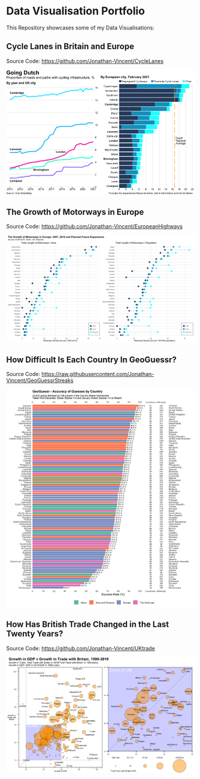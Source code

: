 # Data Visualisation Portfolio

This Repository showcases some of my Data Visualisations:

## Cycle Lanes in Britain and Europe
Source Code: https://github.com/Jonathan-Vincent/CycleLanes

![Cycle Lanes](https://raw.githubusercontent.com/Jonathan-Vincent/CycleLanes/main/CycleChart.png)

## The Growth of Motorways in Europe
Source Code: https://github.com/Jonathan-Vincent/EuropeanHighways

![The Growth of Motorways in Europe](https://raw.githubusercontent.com/Jonathan-Vincent/DataVisualisationPortfolio/main/European%20Motorways.png)

## How Difficult Is Each Country In GeoGuessr?
Source Code: https://raw.githubusercontent.com/Jonathan-Vincent/GeoGuessrStreaks

![GeoGuessr](https://raw.githubusercontent.com/Jonathan-Vincent/GeoGuessrStreaks/master/barplot%20long.png)


## How Has British Trade Changed in the Last Twenty Years?
Source Code: https://github.com/Jonathan-Vincent/UKtrade

![Correlation](https://raw.githubusercontent.com/Jonathan-Vincent/DataVisualisationPortfolio/main/The%20Future%20of%20British%20Trade%20Graph%202.png)
